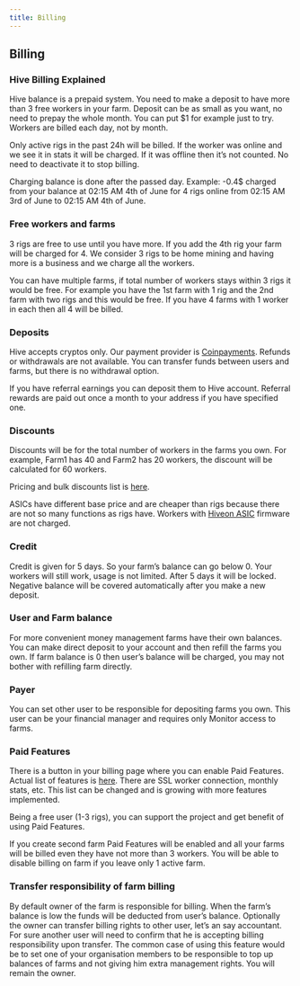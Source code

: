 ```yaml
---
title: Billing
---
```


## Billing

### Hive Billing Explained
Hive balance is a prepaid system. You need to make a deposit to have more than 3 free workers in your farm. Deposit can be as small as you want, no need to prepay the whole month. You can put $1 for example just to try. Workers are billed each day, not by month.

Only active rigs in the past 24h will be billed. If the worker was online and we see it in stats it will be charged. If it was offline then it’s not counted. No need to deactivate it to stop billing.

Charging balance is done after the passed day. Example: -0.4$ charged from your balance at 02:15 AM 4th of June for 4 rigs online from 02:15 AM 3rd of June to 02:15 AM 4th of June.

### Free workers and farms
3 rigs are free to use until you have more. If you add the 4th rig your farm will be charged for 4. We consider 3 rigs to be home mining and having more is a business and we charge all the workers.

You can have multiple farms, if total number of workers stays within 3 rigs it would be free. For example you have the 1st farm with 1 rig and the 2nd farm with two rigs and this would be free. If you have 4 farms with 1 worker in each then all 4 will be billed.

### Deposits
Hive accepts cryptos only. Our payment provider is [Coinpayments](https://www.coinpayments.net). Refunds or withdrawals are not available. You can transfer funds between users and farms, but there is no withdrawal option.

If you have referral earnings you can deposit them to Hive account. Referral rewards are paid out once a month to your address if you have specified one.

### Discounts
Discounts will be for the total number of workers in the farms you own. For example, Farm1 has 40 and Farm2 has 20 workers, the discount will be calculated for 60 workers.

Pricing and bulk discounts list is <a href="https://hiveos.farm/pricing/">here</a>.

ASICs have different base price and are cheaper than rigs because there are not so many functions as rigs have. Workers with [Hiveon ASIC](https://hiveos.farm/asic) firmware are not charged.

### Credit
Credit is given for 5 days. So your farm’s balance can go below 0. Your workers will still work, usage is not limited. After 5 days it will be locked. Negative balance will be covered automatically after you make a new deposit.

### User and Farm balance
For more convenient money management farms have their own balances. You can make direct deposit to your account and then refill the farms you own. If farm balance is 0 then user’s balance will be charged, you may not bother with refilling farm directly.

### Payer
You can set other user to be responsible for depositing farms you own. This user can be your financial manager and requires only Monitor access to farms.

### Paid Features
There is a button in your billing page where you can enable Paid Features. Actual list of features is <a href="https://hiveos.farm/pricing/">here</a>. There are SSL worker connection, monthly stats, etc. This list can be changed and is growing with more features implemented.

Being a free user (1-3 rigs), you can support the project and get benefit of using Paid Features.

If you create second farm Paid Features will be enabled and all your farms will be billed even they have not more than 3 workers. You will be able to disable billing on farm if you leave only 1 active farm.

### Transfer responsibility of farm billing
By default owner of the farm is responsible for billing. When the farm’s balance is low the funds will be deducted from user’s balance. Optionally the owner can transfer billing rights to other user, let’s an say accountant. For sure another user will need to confirm that he is accepting billing responsibility upon transfer. The common case of using this feature would be to set one of your organisation members to be responsible to top up balances of farms and not giving him extra management rights. You will remain the owner.

